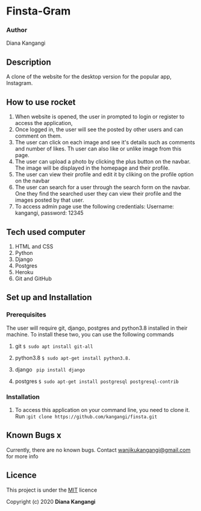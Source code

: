 # Finsta-Gram
### Author
Diana Kangangi

## Description
A clone of the website for the desktop version for the popular app, Instagram.

## How to use rocket

1. When website is opened, the user in prompted to login or register to access the application,
2. Once logged in, the user will see the  posted by other users and can comment on them. 
3. The user can click on each image and see it's details such as comments and number of likes. Th user can also like or unlike image from this page.
4. The user can upload a photo by clicking the plus button on the navbar. The image will be displayed in the homepage and their profile.
5. The user can view their profile and edit it by cliking on the profile option on the navbar
6. The user can search for a user through the search form on the navbar. One they find the searched user they can view their profile and the images posted by that user.
7. To access admin page use the following credentials: Username: kangangi, password: 12345

## Tech used computer
1. HTML and CSS
2. Python
3. Django
4. Postgres
5. Heroku
6. Git and GitHub

## Set up and Installation
### Prerequisites
The user will require git, django, postgres and python3.8 installed in their machine. To install these two, you can use the following commands

1. git
```$ sudo apt install git-all```

2. python3.8
```$ sudo apt-get install python3.8.```

3. django
``` pip install django```

4. postgres
```$ sudo apt-get install postgresql postgresql-contrib```

### Installation
1. To access this application on your command line, you need to clone it. Run :```git clone https://github.com/kangangi/finsta.git```

## Known Bugs x
Currently, there are no known bugs. Contact wanjikukangangi@gmail.com for more info


## Licence
This project is under the [MIT](https://github.com/kangangi/Finsta/blob/master/LICENSE) licence

Copyright (c) 2020 **Diana Kangangi**